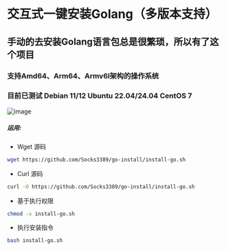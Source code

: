 交互式一键安装Golang（多版本支持）
================================
## 手动的去安装Golang语言包总是很繁琐，所以有了这个项目
### 支持Amd64、Arm64、Armv6l架构的操作系统
### 目前已测试 Debian 11/12 Ubuntu 22.04/24.04 CentOS 7

![image](https://github.com/Socks3389/go-install/images/test,png)

##### 运用:

* Wget 源码

```bash
wget https://github.com/Socks3389/go-install/install-go.sh
```

* Curl 源码
```bash
curl -O https://github.com/Socks3389/go-install/install-go.sh
```

* 基于执行权限
```bash
chmod -x install-go.sh
```

* 执行安装指令
```bash
bash install-go.sh
```
